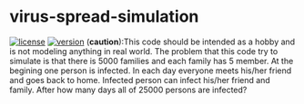# virus-spread-simulation
[![license](https://img.shields.io/badge/License-GPL%20v3-brightgreen)](https://www.gnu.org/licenses/gpl-3.0.en.html)
[![version](https://img.shields.io/badge/version-1.05-blue)](https://github.com/ariajafari/virus-spread-simulation)
(**caution**):This code should be intended as a hobby and is not modeling anything in real world.
The problem that this code try to simulate is that there is 5000 families and each family has 5 member.
At the begining one person is infected. In each day everyone meets his/her friend and goes back to home. Infected person can infect his/her friend and family. After how many days all of 25000 persons are infected?
